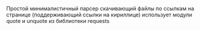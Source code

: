 Простой минималистичный парсер скачивающий файлы по ссылкам на странице (поддерживающий ссылки на кириллице)
использует модули quote и unquote из библиотеки requests

